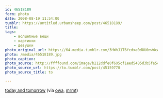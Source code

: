 ```yaml
---
id: 46518189
form: photo
date: 2008-08-19 11:54:00
tumblr: https://untitled.urbansheep.com/post/46518189/
title:
tags:
    - волшебные вещи
    - картинки
    - девушки
photo_original_url: https://64.media.tumblr.com/3HWhJ1T6fcdxa0d8U0nwWcAz_640.jpg
photo: /media/46518189.jpg
photo_caption: 
photo_source: http://ffffound.com/image/b212ddfe0f605cf1eed5485d3b5fe5c827a248d8?c=1340408
photo_source_url: https://to.tumblr.com/post/45159770
photo_source_title: to

---
```


<p><a href="http://ffffound.com/image/b212ddfe0f605cf1eed5485d3b5fe5c827a248d8?c=1340408">today and tomorrow</a> (via <a href="http://ffffound.com/home/owa/found/">owa</a>, <a href="http://mrmt.tumblr.com/post/45162347/today-and-tomorrow-via-owa">mrmt</a>)</p>
